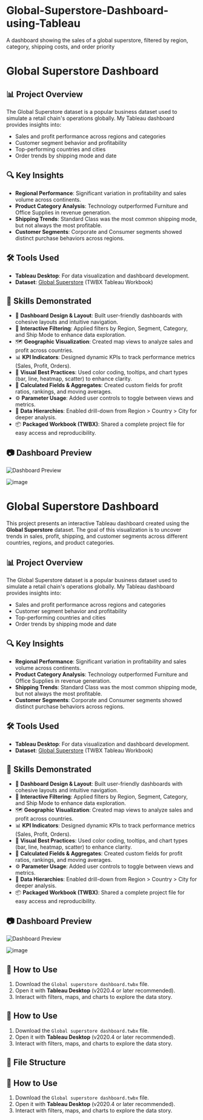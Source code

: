 # Global-Superstore-Dashboard-using-Tableau
A dashboard showing the sales of a global superstore, filtered by region, category, shipping costs, and order priority
# Global Superstore Dashboard

## 📊 Project Overview

The Global Superstore dataset is a popular business dataset used to simulate a retail chain's operations globally. My Tableau dashboard provides insights into:

- Sales and profit performance across regions and categories
- Customer segment behavior and profitability
- Top-performing countries and cities
- Order trends by shipping mode and date

## 🔍 Key Insights

- **Regional Performance**: Significant variation in profitability and sales volume across continents.
- **Product Category Analysis**: Technology outperformed Furniture and Office Supplies in revenue generation.
- **Shipping Trends**: Standard Class was the most common shipping mode, but not always the most profitable.
- **Customer Segments**: Corporate and Consumer segments showed distinct purchase behaviors across regions.

## 🛠 Tools Used

- **Tableau Desktop**: For data visualization and dashboard development.
- **Dataset**: [Global Superstore](./Global%20superstore%20dashboard.twbx) (TWBX Tableau Workbook)

## 🧠 Skills Demonstrated

- 📌 **Dashboard Design & Layout**: Built user-friendly dashboards with cohesive layouts and intuitive navigation.
- 🔎 **Interactive Filtering**: Applied filters by Region, Segment, Category, and Ship Mode to enhance data exploration.
- 🗺 **Geographic Visualization**: Created map views to analyze sales and profit across countries.
- 📊 **KPI Indicators**: Designed dynamic KPIs to track performance metrics (Sales, Profit, Orders).
- 🎨 **Visual Best Practices**: Used color coding, tooltips, and chart types (bar, line, heatmap, scatter) to enhance clarity.
- 🧮 **Calculated Fields & Aggregates**: Created custom fields for profit ratios, rankings, and moving averages.
- ⚙️ **Parameter Usage**: Added user controls to toggle between views and metrics.
- 🔄 **Data Hierarchies**: Enabled drill-down from Region > Country > City for deeper analysis.
- 📦 **Packaged Workbook (TWBX)**: Shared a complete project file for easy access and reproducibility.

## 📷 Dashboard Preview

![Dashboard Preview](#)  

![image](https://github.com/user-attachments/assets/45b3c2b1-ec43-428d-a92c-ebc111abf4b2)
# Global Superstore Dashboard

This project presents an interactive Tableau dashboard created using the **Global Superstore** dataset. The goal of this visualization is to uncover trends in sales, profit, shipping, and customer segments across different countries, regions, and product categories.

## 📊 Project Overview

The Global Superstore dataset is a popular business dataset used to simulate a retail chain's operations globally. My Tableau dashboard provides insights into:

- Sales and profit performance across regions and categories
- Customer segment behavior and profitability
- Top-performing countries and cities
- Order trends by shipping mode and date

## 🔍 Key Insights

- **Regional Performance**: Significant variation in profitability and sales volume across continents.
- **Product Category Analysis**: Technology outperformed Furniture and Office Supplies in revenue generation.
- **Shipping Trends**: Standard Class was the most common shipping mode, but not always the most profitable.
- **Customer Segments**: Corporate and Consumer segments showed distinct purchase behaviors across regions.

## 🛠 Tools Used

- **Tableau Desktop**: For data visualization and dashboard development.
- **Dataset**: [Global Superstore](./Global%20superstore%20dashboard.twbx) (TWBX Tableau Workbook)

## 🧠 Skills Demonstrated

- 📌 **Dashboard Design & Layout**: Built user-friendly dashboards with cohesive layouts and intuitive navigation.
- 🔎 **Interactive Filtering**: Applied filters by Region, Segment, Category, and Ship Mode to enhance data exploration.
- 🗺 **Geographic Visualization**: Created map views to analyze sales and profit across countries.
- 📊 **KPI Indicators**: Designed dynamic KPIs to track performance metrics (Sales, Profit, Orders).
- 🎨 **Visual Best Practices**: Used color coding, tooltips, and chart types (bar, line, heatmap, scatter) to enhance clarity.
- 🧮 **Calculated Fields & Aggregates**: Created custom fields for profit ratios, rankings, and moving averages.
- ⚙️ **Parameter Usage**: Added user controls to toggle between views and metrics.
- 🔄 **Data Hierarchies**: Enabled drill-down from Region > Country > City for deeper analysis.
- 📦 **Packaged Workbook (TWBX)**: Shared a complete project file for easy access and reproducibility.

## 📷 Dashboard Preview

![Dashboard Preview](#)  

![image](https://github.com/user-attachments/assets/45b3c2b1-ec43-428d-a92c-ebc111abf4b2)


## 🚀 How to Use

1. Download the `Global superstore dashboard.twbx` file.
2. Open it with **Tableau Desktop** (v2020.4 or later recommended).
3. Interact with filters, maps, and charts to explore the data story.




## 🚀 How to Use

1. Download the `Global superstore dashboard.twbx` file.
2. Open it with **Tableau Desktop** (v2020.4 or later recommended).
3. Interact with filters, maps, and charts to explore the data story.

## 📁 File Structure



## 🚀 How to Use

1. Download the `Global superstore dashboard.twbx` file.
2. Open it with **Tableau Desktop** (v2020.4 or later recommended).
3. Interact with filters, maps, and charts to explore the data story.


